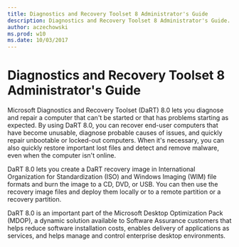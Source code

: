 ```yaml
---
title: Diagnostics and Recovery Toolset 8 Administrator's Guide
description: Diagnostics and Recovery Toolset 8 Administrator's Guide.
author: aczechowski
ms.prod: w10
ms.date: 10/03/2017
---
```


# Diagnostics and Recovery Toolset 8 Administrator's Guide

Microsoft Diagnostics and Recovery Toolset (DaRT) 8.0 lets you diagnose and repair a computer that can't be started or that has problems starting as expected. By using DaRT 8.0, you can recover end-user computers that have become unusable, diagnose probable causes of issues, and quickly repair unbootable or locked-out computers. When it's necessary, you can also quickly restore important lost files and detect and remove malware, even when the computer isn't online.

DaRT 8.0 lets you create a DaRT recovery image in International Organization for Standardization (ISO) and Windows Imaging (WIM) file formats and burn the image to a CD, DVD, or USB. You can then use the recovery image files and deploy them locally or to a remote partition or a recovery partition.

DaRT 8.0 is an important part of the Microsoft Desktop Optimization Pack (MDOP), a dynamic solution available to Software Assurance customers that helps reduce software installation costs, enables delivery of applications as services, and helps manage and control enterprise desktop environments.
